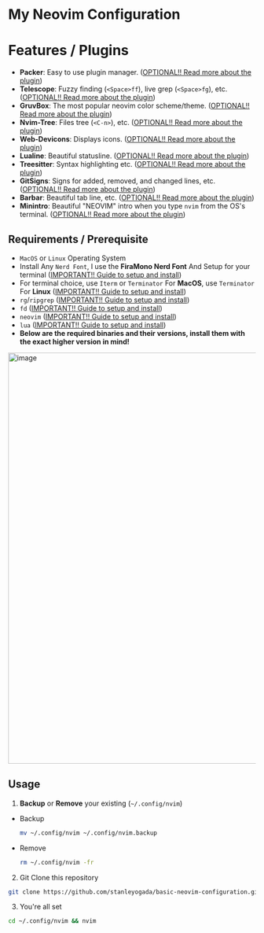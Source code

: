 # My Neovim Configuration

# Features / Plugins
- **Packer**: Easy to use plugin manager. ([OPTIONAL!! Read more about the plugin](https://github.com/wbthomason/packer.nvim))
- **Telescope**: Fuzzy finding (`<Space>ff`), live grep (`<Space>fg`), etc. ([OPTIONAL!! Read more about the plugin](https://github.com/nvim-telescope/telescope.nvim))
- **GruvBox**: The most popular neovim color scheme/theme. ([OPTIONAL!! Read more about the plugin](https://github.com/ellisonleao/gruvbox.nvim))
- **Nvim-Tree**: Files tree (`<C-n>`), etc. ([OPTIONAL!! Read more about the plugin](https://github.com/nvim-tree/nvim-tree.lua))
- **Web-Devicons**: Displays icons. ([OPTIONAL!! Read more about the plugin](https://github.com/nvim-tree/nvim-web-devicons))
- **Lualine**: Beautiful statusline. ([OPTIONAL!! Read more about the plugin](https://github.com/nvim-lualine/lualine.nvim))
- **Treesitter**: Syntax highlighting etc. ([OPTIONAL!! Read more about the plugin](https://github.com/nvim-treesitter/nvim-treesitter))
- **GitSigns**: Signs for added, removed, and changed lines, etc. ([OPTIONAL!! Read more about the plugin](https://github.com/lewis6991/gitsigns.nvim))
- **Barbar**: Beautiful tab line, etc. ([OPTIONAL!! Read more about the plugin](https://github.com/romgrk/barbar.nvim))
- **Minintro**: Beautiful "NEOVIM" intro when you type `nvim` from the OS's terminal. ([OPTIONAL!! Read more about the plugin](https://github.com/eoh-bse/minintro.nvim))

## Requirements / Prerequisite
- `MacOS` or `Linux` Operating System
- Install Any `Nerd Font`, I use the **FiraMono Nerd Font** And Setup for your terminal ([IMPORTANT!! Guide to setup and install](#))
- For terminal choice, use `Iterm` or `Terminator` For **MacOS**, use `Terminator` For **Linux** ([IMPORTANT!! Guide to setup and install](#))
- `rg`/`ripgrep` ([IMPORTANT!! Guide to setup and install](#))
- `fd` ([IMPORTANT!! Guide to setup and install](#))
- `neovim` ([IMPORTANT!! Guide to setup and install](#))
- `lua` ([IMPORTANT!! Guide to setup and install](#))
- **Below are the required binaries and their versions, install them with the exact higher version in mind!**
<img width="836" alt="image" src="https://github.com/stanleyogada/basic-neovim-configuration/assets/102979724/f719bbfb-a423-4417-a6df-e0174b11b39f">

## Usage
1. **Backup** or **Remove** your existing (`~/.config/nvim`)
  - Backup
    ```bash
    mv ~/.config/nvim ~/.config/nvim.backup
    ```
  - Remove
    ```bash
    rm ~/.config/nvim -fr
    ```
2. Git Clone this repository
  ```bash
  git clone https://github.com/stanleyogada/basic-neovim-configuration.git ~/.config/nvim
  ```
3. You're all set
  ```bash
  cd ~/.config/nvim && nvim
  ```
